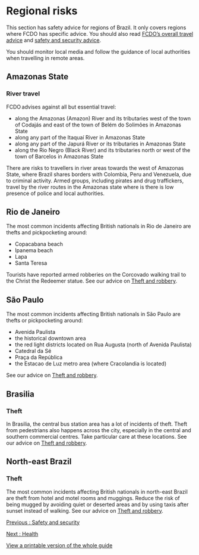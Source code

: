 # Regional risks

This section has safety advice for regions of Brazil. It only covers regions where FCDO has specific advice.
You should also read [FCDO’s overall travel advice](/foreign-travel-advice/brazil) and [safety and security advice](/foreign-travel-advice/brazil/safety-and-security).

You should monitor local media and follow the guidance of local authorities when travelling in remote areas.

## Amazonas State

### River travel

FCDO advises against all but essential travel:

* along the Amazonas (Amazon) River and its tributaries west of the town of Codajás and east of the town of Belém do Solimões in Amazonas State
* along any part of the Itaquaí River in Amazonas State
* along any part of the Japurá River or its tributaries in Amazonas State
* along the Rio Negro (Black River) and its tributaries north or west of the town of Barcelos in Amazonas State

There are risks to travellers in river areas towards the west of Amazonas State, where Brazil shares borders with Colombia, Peru and Venezuela, due to criminal activity. Armed groups, including pirates and drug traffickers, travel by the river routes in the Amazonas state where is there is low presence of police and local authorities.

## Rio de Janeiro

The most common incidents affecting British nationals in Rio de Janeiro are thefts and pickpocketing around:

* Copacabana beach
* Ipanema beach
* Lapa
* Santa Teresa

Tourists have reported armed robberies on the Corcovado walking trail to the Christ the Redeemer statue. See our advice on [Theft and robbery](/foreign-travel-advice/Brazil/safety-and-security#theft-and-robbery).

## São Paulo

The most common incidents affecting British nationals in São Paulo are thefts or pickpocketing around:

* Avenida Paulista
* the historical downtown area
* the red light districts located on Rua Augusta (north of Avenida Paulista)
* Catedral da Sé
* Praça da República
* the Estacao de Luz metro area (where Cracolandia is located)

See our advice on [Theft and robbery](/foreign-travel-advice/Brazil/safety-and-security#theft-and-robbery).

## Brasilia

### Theft

In Brasilia, the central bus station area has a lot of incidents of theft. Theft from pedestrians also happens across the city, especially in the central and southern commercial centres. Take particular care at these locations. See our advice on [Theft and robbery](/foreign-travel-advice/Brazil/safety-and-security#theft-and-robbery).

## North-east Brazil

### Theft

The most common incidents affecting British nationals in north-east Brazil are theft from hotel and motel rooms and muggings. Reduce the risk of being mugged by avoiding quiet or deserted areas and by using taxis after sunset instead of walking. See our advice on [Theft and robbery](/foreign-travel-advice/Brazil/safety-and-security#theft-and-robbery).

[Previous
:
Safety and security](/foreign-travel-advice/brazil/safety-and-security)

[Next
:
Health](/foreign-travel-advice/brazil/health)

[View a printable version of the whole guide](/foreign-travel-advice/brazil/print)